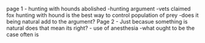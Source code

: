 page 1
    - hunting with hounds abolished
    -hunting argument
    -vets claimed fox hunting with hound is the best way to control population of prey
    -does it being natural add to the argument?
Page 2
    - Just becasue something is natural does that mean its right?
       -  use of anesthesia
    -what ought to be the case often is 